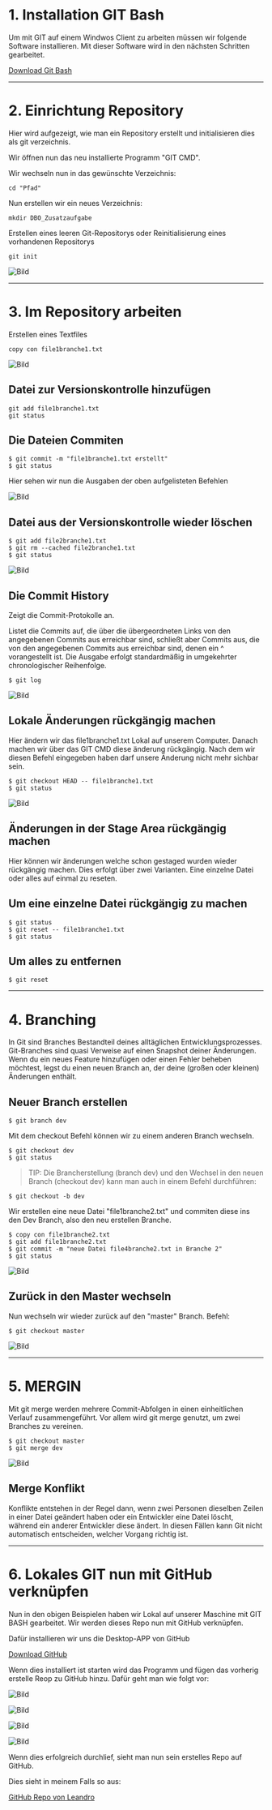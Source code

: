 # 1. Installation GIT Bash

Um mit GIT auf einem Windwos Client zu arbeiten müssen wir folgende Software installieren. Mit dieser Software wird in den nächsten Schritten gearbeitet.

[Download Git Bash](https://git-scm.com/downloads)

---

# 2. Einrichtung Repository

Hier wird aufgezeigt, wie man ein Repository erstellt und initialisieren dies als git verzeichnis.

Wir öffnen nun das neu installierte Programm "GIT CMD".

Wir wechseln nun in das gewünschte Verzeichnis:

    cd "Pfad"

Nun erstellen wir ein neues Verzeichnis:

    mkdir DBO_Zusatzaufgabe

 Erstellen eines leeren Git-Repositorys oder Reinitialisierung eines vorhandenen Repositorys

    git init

![Bild](/img/SNAG-0000.png)

---

# 3. Im Repository arbeiten

Erstellen eines Textfiles

    copy con file1branche1.txt

![Bild](/img/SNAG-0001.png)

## Datei zur Versionskontrolle hinzufügen

    git add file1branche1.txt
    git status

## Die Dateien Commiten
    $ git commit -m "file1branche1.txt erstellt"
    $ git status

Hier sehen wir nun die Ausgaben der oben aufgelisteten Befehlen

![Bild](/img/SNAG-0002.png)

## Datei aus der Versionskontrolle wieder löschen
    $ git add file2branche1.txt
    $ git rm --cached file2branche1.txt
    $ git status

![Bild](/img/SNAG-0004.png)

## Die Commit History

Zeigt die Commit-Protokolle an.

Listet die Commits auf, die über die übergeordneten Links von den angegebenen Commits aus erreichbar sind, schließt aber Commits aus, die von den angegebenen Commits aus erreichbar sind, denen ein ^ vorangestellt ist. Die Ausgabe erfolgt standardmäßig in umgekehrter chronologischer Reihenfolge.

    $ git log

![Bild](/img/SNAG-0003.png)

## Lokale Änderungen rückgängig machen

Hier ändern wir das file1branche1.txt Lokal auf unserem Computer. Danach machen wir über das GIT CMD diese änderung rückgängig. Nach dem wir diesen Befehl eingegeben haben darf unsere Änderung nicht mehr sichbar sein.

    $ git checkout HEAD -- file1branche1.txt
    $ git status

![Bild](/img/SNAG-0005.png)

## Änderungen in der Stage Area rückgängig machen

Hier können wir änderungen welche schon gestaged wurden wieder rückgängig machen. Dies erfolgt über zwei Varianten. Eine einzelne Datei oder alles auf einmal zu reseten.

## Um eine einzelne Datei rückgängig zu machen
    $ git status
    $ git reset -- file1branche1.txt
    $ git status

## Um alles zu entfernen
    $ git reset

---

# 4. Branching

In Git sind Branches Bestandteil deines alltäglichen Entwicklungsprozesses. Git-Branches sind quasi Verweise auf einen Snapshot deiner Änderungen. Wenn du ein neues Feature hinzufügen oder einen Fehler beheben möchtest, legst du einen neuen Branch an, der deine (großen oder kleinen) Änderungen enthält.

## Neuer Branch erstellen
    $ git branch dev

Mit dem checkout Befehl können wir zu einem anderen Branch wechseln.

    $ git checkout dev
    $ git status

>TIP: Die Brancherstellung (branch dev) und den Wechsel in den neuen Branch (checkout dev) kann man auch in einem Befehl durchführen:

    $ git checkout -b dev

Wir erstellen eine neue Datei "file1branche2.txt" und commiten
diese ins den Dev Branch, also den neu erstellen Branche.

    $ copy con file1branche2.txt
    $ git add file1branche2.txt
    $ git commit -m "neue Datei file4branche2.txt in Branche 2"
    $ git status

![Bild](/img/SNAG-0006.png)

## Zurück in den Master wechseln

Nun wechseln wir wieder zurück auf den "master" Branch.
Befehl:

    $ git checkout master

![Bild](/img/SNAG-0007.png)

---

# 5. MERGIN

Mit git merge werden mehrere Commit-Abfolgen in einen einheitlichen Verlauf zusammengeführt. Vor allem wird git merge genutzt, um zwei Branches zu vereinen.

    $ git checkout master
    $ git merge dev

![Bild](/img/SNAG-0008.png)

## Merge Konflikt

Konflikte entstehen in der Regel dann, wenn zwei Personen dieselben Zeilen in einer Datei geändert haben oder ein Entwickler eine Datei löscht, während ein anderer Entwickler diese ändert. In diesen Fällen kann Git nicht automatisch entscheiden, welcher Vorgang richtig ist.

---

# 6. Lokales GIT nun mit GitHub verknüpfen

Nun in den obigen Beispielen haben wir Lokal auf unserer Maschine mit GIT BASH gearbeitet.
Wir werden dieses Repo nun mit GitHub verknüpfen.

Dafür installieren wir uns die Desktop-APP von GitHub

[Download GitHub](https://desktop.github.com/)

Wenn dies installiert ist starten wird das Programm und fügen das vorherig erstelle Reop zu GitHub hinzu. Dafür geht man wie folgt vor:

![Bild](/img/SNAG-0009.png)

![Bild](/img/SNAG-0010.png)

![Bild](/img/SNAG-0011.png)

![Bild](/img/SNAG-0012.png)

Wenn dies erfolgreich durchlief, sieht man nun sein erstelles Repo auf GitHub.

Dies sieht in meinem Falls so aus:

[GitHub Repo von Leandro](https://github.com/ask-yo-girl-about-me/DBO_Zusatzaufgabe.git)

